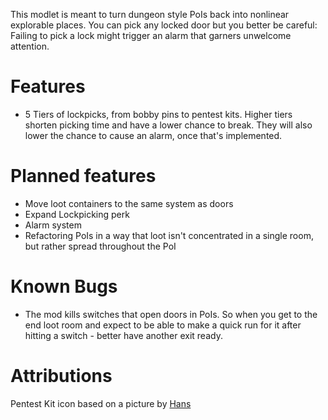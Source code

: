 This modlet is meant to turn dungeon style PoIs back into nonlinear explorable places. You can pick any locked door but you better be careful: Failing to pick a lock might trigger an alarm that garners unwelcome attention.

# Features
- 5 Tiers of lockpicks, from bobby pins to pentest kits. Higher tiers shorten picking time and have a lower chance to break. They will also lower the chance to cause an alarm, once that's implemented.

# Planned features
- Move loot containers to the same system as doors
- Expand Lockpicking perk
- Alarm system
- Refactoring PoIs in a way that loot isn't concentrated in a single room, but rather spread throughout the PoI

# Known Bugs
- The mod kills switches that open doors in PoIs. So when you get to the end loot room and expect to be able to make a quick run for it after hitting a switch - better have another exit ready.

# Attributions
Pentest Kit icon based on a picture by [Hans](https://pixabay.com/users/hans-2/)
